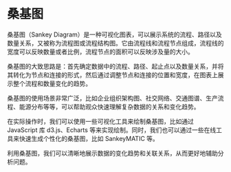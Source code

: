# 桑基图

桑基图（Sankey Diagram）是一种可视化图表，可以展示系统的流程、路径以及数量关系，又被称为流程图或流程结构图。它由流程线和流程节点组成，流程线的宽度可以反映数量或者比例，流程节点的面积可以反映涉及量的大小。

桑基图的大致思路是：首先确定数据中的流程、路径、起止点以及数量关系，并将其转化为节点和连接的形式，然后通过调整节点和连接的位置和宽度，在图表上展示整个流程和数量变化的趋势。

桑基图的使用场景非常广泛，比如企业组织架构图、社交网络、交通图谱、生产流程、能源分布等等，可以帮助观众快速理解复杂数据的关系和变化趋势。

在实际操作时，我们可以使用一些可视化工具来绘制桑基图，比如通过 JavaScript 库 d3.js、Echarts 等来实现绘制。同时，我们也可以通过一些在线工具来快速生成个性化的桑基图，比如 SankeyMATIC 等。

利用桑基图，我们可以清晰地展示数据的变化趋势和关联关系，从而更好地辅助分析问题。
